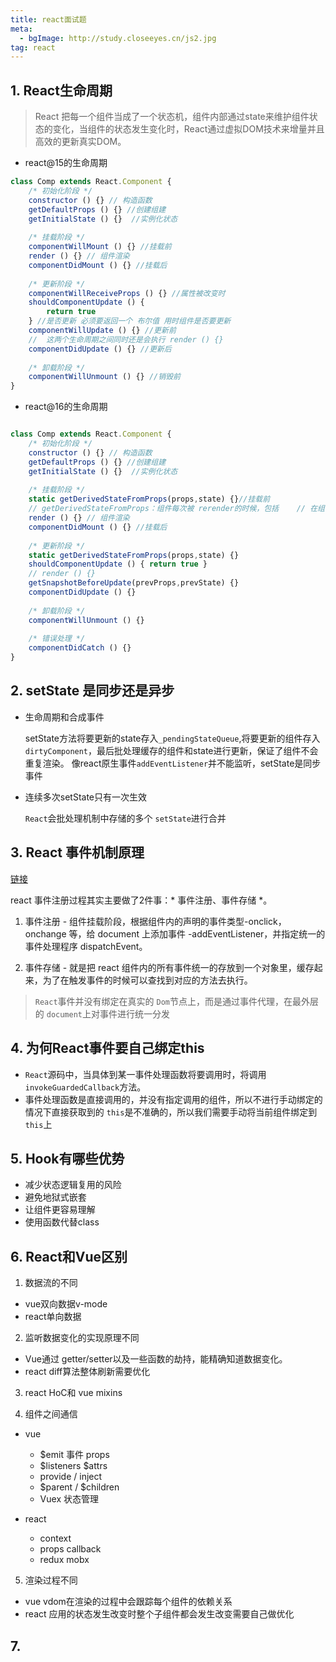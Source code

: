 ```yaml
---
title: react面试题
meta: 
  - bgImage: http://study.closeeyes.cn/js2.jpg
tag: react
---
```


## 1. React生命周期

> React 把每一个组件当成了一个状态机，组件内部通过state来维护组件状态的变化，当组件的状态发生变化时，React通过虚拟DOM技术来增量并且高效的更新真实DOM。

- react@15的生命周期

```js
class Comp extends React.Component {
    /* 初始化阶段 */
    constructor () {} // 构造函数
	getDefaultProps () {} //创建组建
    getInitialState () {}  //实例化状态
	
    /* 挂载阶段 */
    componentWillMount () {} //挂载前
    render () {} // 组件渲染
    componentDidMount () {} //挂载后
	
    /* 更新阶段 */
    componentWillReceiveProps () {} //属性被改变时
    shouldComponentUpdate () {
        return true
    } //是否更新 必须要返回一个 布尔值 用时组件是否要更新
    componentWillUpdate () {} //更新前
    //  这两个生命周期之间同时还是会执行 render () {}
    componentDidUpdate () {} //更新后
	
    /* 卸载阶段 */
    componentWillUnmount () {} //销毁前
}
```

- react@16的生命周期

```js

class Comp extends React.Component {
    /* 初始化阶段 */
    constructor () {} // 构造函数
	getDefaultProps () {} //创建组建
    getInitialState () {}  //实例化状态
    
    /* 挂载阶段 */
    static getDerivedStateFromProps(props,state) {}//挂载前
    // getDerivedStateFromProps：组件每次被 rerender的时候，包括	// 在组件构建之后(虚拟 dom之后，实际 dom挂载之前)，每次获取新的       // props或state之后；每次接收新的props之后都会返回一个对象作为新     // 的 state，返回null则说明不需要更新 state；配合                 // componentDidUpdate，可以覆盖componentWillReceiveProps的所有用法
    render () {} // 组件渲染
    componentDidMount () {} //挂载后
    
    /* 更新阶段 */
    static getDerivedStateFromProps(props,state) {}
    shouldComponentUpdate () { return true }
    // render () {}
    getSnapshotBeforeUpdate(prevProps,prevState) {}
    componentDidUpdate () {}
    
    /* 卸载阶段 */
    componentWillUnmount () {}
    
    /* 错误处理 */
    componentDidCatch () {}
}
```

## 2. setState 是同步还是异步

- 生命周期和合成事件

  setState方法将要更新的state存入`_pendingStateQueue`,将要更新的组件存入`dirtyComponent`，最后批处理缓存的组件和state进行更新，保证了组件不会重复渲染。
  像react原生事件`addEventListener`并不能监听，setState是同步事件

- 连续多次setState只有一次生效

  `React`会批处理机制中存储的多个 `setState`进行合并

## 3. React 事件机制原理

[链接](https://www.tuicool.com/articles/FRb2IvR)

react 事件注册过程其实主要做了2件事：* 事件注册、事件存储 *。

1. 事件注册 - 组件挂载阶段，根据组件内的声明的事件类型-onclick，onchange 等，给 document 上添加事件 -addEventListener，并指定统一的事件处理程序 dispatchEvent。

2. 事件存储 - 就是把 react 组件内的所有事件统一的存放到一个对象里，缓存起来，为了在触发事件的时候可以查找到对应的方法去执行。

> `React`事件并没有绑定在真实的 `Dom`节点上，而是通过事件代理，在最外层的 `document`上对事件进行统一分发



## 4. 为何React事件要自己绑定this

- `React`源码中，当具体到某一事件处理函数将要调用时，将调用 `invokeGuardedCallback`方法。
- 事件处理函数是直接调用的，并没有指定调用的组件，所以不进行手动绑定的情况下直接获取到的 `this`是不准确的，所以我们需要手动将当前组件绑定到 `this`上

## 5. Hook有哪些优势

- 减少状态逻辑复用的风险
- 避免地狱式嵌套
- 让组件更容易理解
- 使用函数代替class

## 6. React和Vue区别
 1. 数据流的不同
  - vue双向数据v-mode
  - react单向数据
2. 监听数据变化的实现原理不同
  - Vue通过 getter/setter以及一些函数的劫持，能精确知道数据变化。
  - react diff算法整体刷新需要优化

3. react HoC和 vue mixins

4. 组件之间通信
  - vue
    - $emit 事件 props
    - $listeners $attrs
    - provide / inject
    - $parent / $children
    - Vuex 状态管理

  - react
    - context
    - props callback
    - redux mobx

5. 渲染过程不同
 - vue vdom在渲染的过程中会跟踪每个组件的依赖关系
 - react 应用的状态发生改变时整个子组件都会发生改变需要自己做优化


## 7.

